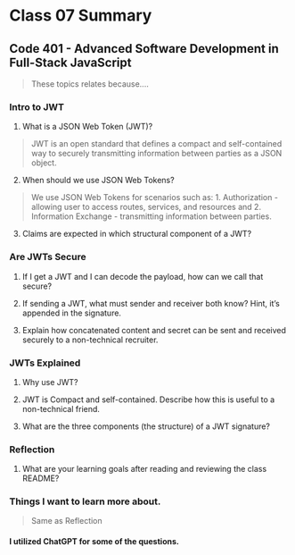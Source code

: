 # Class 07 Summary
## Code 401 - Advanced Software Development in Full-Stack JavaScript

> These topics relates because....

### Intro to JWT
1. What is a JSON Web Token (JWT)?
> JWT is an open standard that defines a compact and self-contained way to securely transmitting information between parties as a JSON object.
2. When should we use JSON Web Tokens?
> We use JSON Web Tokens for scenarios such as: 1. Authorization - allowing user to access routes, services, and resources and 2. Information Exchange - transmitting information between parties.
3. Claims are expected in which structural component of a JWT?
> 

### Are JWTs Secure
1. If I get a JWT and I can decode the payload, how can we call that secure?
> 
2. If sending a JWT, what must sender and receiver both know? Hint, it’s appended in the signature.
> 
3. Explain how concatenated content and secret can be sent and received securely to a non-technical recruiter.
> 

### JWTs Explained
1. Why use JWT?
> 
2. JWT is Compact and self-contained. Describe how this is useful to a non-technical friend.
> 
3. What are the three components (the structure) of a JWT signature?
> 

### Reflection
1. What are your learning goals after reading and reviewing the class README?
> 

### Things I want to learn more about.
> Same as Reflection

#### I utilized ChatGPT for some of the questions.
